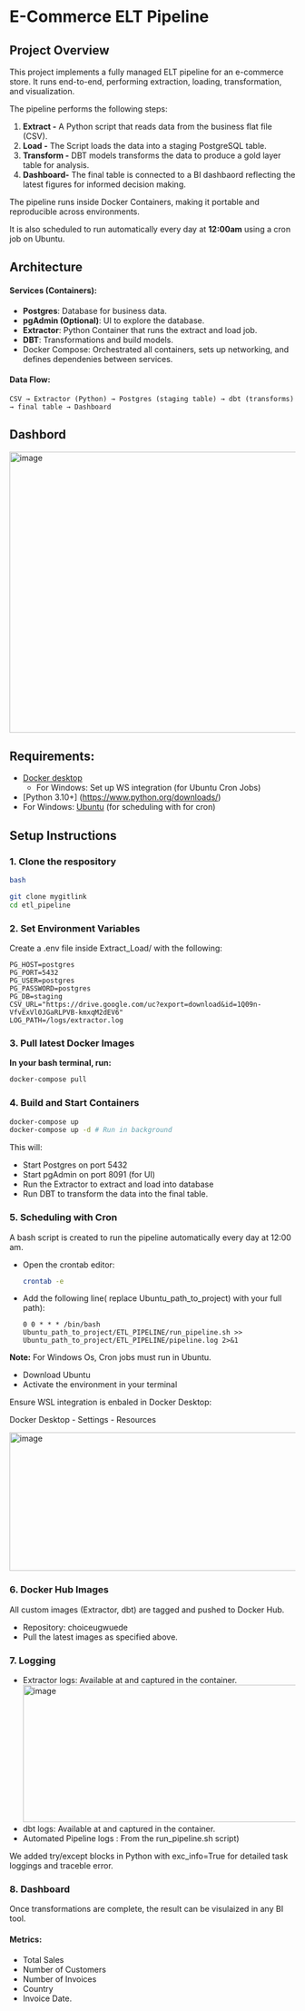 # E-Commerce ELT Pipeline

## Project Overview

This project implements a fully managed ELT pipeline for an e-commerce store. It runs end-to-end, performing extraction, loading, transformation, and visualization.

The pipeline performs the following steps:

1. **Extract -** A Python script that reads data from the business flat file (CSV).
2. **Load -** The Script loads the data into a staging PostgreSQL table.
3. **Transform -** DBT models transforms the data to produce a gold layer table for analysis.
4. **Dashboard-** The final table is connected to a BI dashbaord reflecting the latest figures for informed decision making.

The pipeline runs inside Docker Containers, making it portable and reproducible across environments.

It is also scheduled to run automatically every day at **12:00am** using a cron job on Ubuntu.

## Architecture

#### Services (Containers):
- **Postgres**: Database for business data.
- **pgAdmin (Optional)**: UI to explore the database.
- **Extractor**: Python Container that runs the extract and load job.
- **DBT**: Transformations and build models.
- Docker Compose: Orchestrated all containers, sets up networking, and defines dependenies between services.

#### Data Flow:
``` 
CSV → Extractor (Python) → Postgres (staging table) → dbt (transforms) → final table → Dashboard
```

## Dashbord

<img width="885" height="495" alt="image" src="https://github.com/user-attachments/assets/74a83a91-9bc0-4596-ab9a-38fcdb7b292b" />

## Requirements:
- [Docker desktop](https://docs.docker.com/desktop/setup/install/windows-install/) 
  - For Windows: Set up WS integration (for Ubuntu Cron Jobs)
- [Python 3.10+] (https://www.python.org/downloads/)
- For Windows: [Ubuntu](https://ubuntu.com/download/desktop) (for scheduling with for cron)

## Setup Instructions
### 1. Clone the respository

``` bash
bash

git clone mygitlink
cd etl_pipeline
```

### 2. Set Environment Variables
Create a .env file inside Extract_Load/ with the following:

``` env
PG_HOST=postgres
PG_PORT=5432
PG_USER=postgres
PG_PASSWORD=postgres
PG_DB=staging
CSV_URL="https://drive.google.com/uc?export=download&id=1Q09n-VfvExVl0JGaRLPVB-kmxqM2dEV6"
LOG_PATH=/logs/extractor.log
```

### 3. Pull latest Docker Images 
**In your bash terminal, run:**
``` bash
docker-compose pull
```

### 4. Build and Start Containers 
``` bash
docker-compose up
docker-compose up -d # Run in background
```

This will:
- Start Postgres on port 5432
- Start pgAdmin on port 8091 (for UI)
- Run the Extractor to extract and load into database
- Run DBT to transform the data into the final table.

### 5. Scheduling with Cron
A bash script is created to run the pipeline automatically every day at 12:00 am.
- Open the crontab editor:
  ``` bash
  crontab -e
  ```
- Add the following line( replace Ubuntu_path_to_project) with your full path):
  ```
  0 0 * * * /bin/bash Ubuntu_path_to_project/ETL_PIPELINE/run_pipeline.sh >> Ubuntu_path_to_project/ETL_PIPELINE/pipeline.log 2>&1
  ```

**Note:** For Windows Os, Cron jobs must run in Ubuntu. 
- Download Ubuntu
- Activate the environment in your terminal 

Ensure WSL integration is enbaled in Docker Desktop:

Docker Desktop - Settings - Resources 

<img width="593" height="244" alt="image" src="https://github.com/user-attachments/assets/ed6c26cb-2bf2-4761-923c-e4fe7250dcbe" />

### 6. Docker Hub Images
All custom images (Extractor, dbt) are tagged and pushed to Docker Hub.
- Repository: choiceugwuede
- Pull the latest images as specified above.

### 7. Logging
- Extractor logs: Available at and captured in the container.
  <img width="777" height="242" alt="image" src="https://github.com/user-attachments/assets/2ad60d34-a052-462b-bc62-50e4d5f188cc" />
- dbt logs: Available at and captured in the container.
- Automated Pipeline logs : From the run_pipeline.sh script)
  
We added try/except blocks in Python with exc_info=True for detailed task loggings and traceble error.

### 8. Dashboard
Once transformations are complete, the result can be visulaized in any BI tool.

#### Metrics:
- Total Sales
- Number of Customers
- Number of Invoices
- Country
- Invoice Date.







